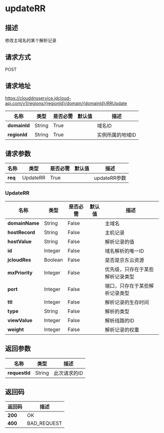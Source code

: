 # updateRR


## 描述
修改主域名的某个解析记录

## 请求方式
POST

## 请求地址
https://clouddnsservice.jdcloud-api.com/v1/regions/{regionId}/domain/{domainId}/RRUpdate

|名称|类型|是否必需|默认值|描述|
|---|---|---|---|---|
|**domainId**|String|True||域名ID|
|**regionId**|String|True||实例所属的地域ID|

## 请求参数
|名称|类型|是否必需|默认值|描述|
|---|---|---|---|---|
|**req**|UpdateRR|True||updateRR参数|

### <a name="UpdateRR">UpdateRR</a>
|名称|类型|是否必需|默认值|描述|
|---|---|---|---|---|
|**domainName**|String|False||主域名|
|**hostRecord**|String|False||主机记录|
|**hostValue**|String|False||解析记录的值|
|**id**|Integer|False||域名解析的唯一ID|
|**jcloudRes**|Boolean|False||是否是京东云资源|
|**mxPriority**|Integer|False||优先级，只存在于某些解析记录类型|
|**port**|Integer|False||端口，只存在于某些解析记录类型|
|**ttl**|Integer|False||解析记录的生存时间|
|**type**|String|False||解析的类型|
|**viewValue**|Integer|False||解析线路的ID|
|**weight**|Integer|False||解析记录的权重|

## 返回参数
|名称|类型|描述|
|---|---|---|
|**requestId**|String|此次请求的ID|



## 返回码
|返回码|描述|
|---|---|
|**200**|OK|
|**400**|BAD_REQUEST|
